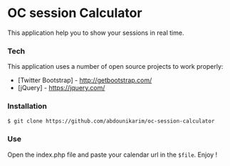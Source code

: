 # OC session Calculator

This application help you to show your sessions in real time.

### Tech

This application uses a number of open source projects to work properly:

* [Twitter Bootstrap] - http://getbootstrap.com/
* [jQuery] - https://jquery.com/

### Installation

```sh
$ git clone https://github.com/abdounikarim/oc-session-calculator
```

### Use

Open the index.php file and paste your calendar url in the `$file`.
Enjoy !